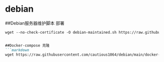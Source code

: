 # debian

##Debian服务器维护脚本 部署
```markdown
wget --no-check-certificate -O debian-maintained.sh https://raw.githubusercontent.com/cautious1064/debian/main/debian-maintained.sh && chmod a+x debian-maintained.sh && bash debian-maintained.sh


##Docker-compose 克隆
```markdown
wget https://raw.githubusercontent.com/cautious1064/debian/main/docker-compose.yml

